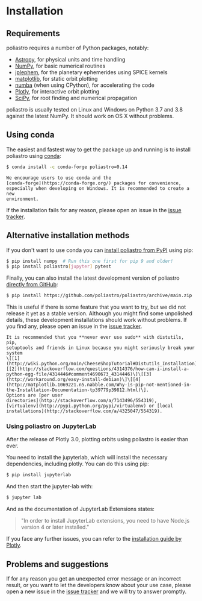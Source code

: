 # Installation

## Requirements

poliastro requires a number of Python packages, notably:

- [Astropy](https://www.astropy.org/), for physical units and time handling
- [NumPy](https://numpy.org/), for basic numerical routines
- [jplephem](https://pypi.org/project/jplephem/), for the planetary ephemerides using SPICE kernels
- [matplotlib](https://matplotlib.org/), for static orbit plotting
- [numba](https://numba.pydata.org/) (when using CPython), for accelerating the code
- [Plotly](https://plotly.com/), for interactive orbit plotting
- [SciPy](https://www.scipy.org/), for root finding and numerical propagation

poliastro is usually tested on Linux and Windows on Python 3.7 and 3.8
against the latest NumPy. It should work on OS X without problems.

## Using conda

The easiest and fastest way to get the package up and running is to
install poliastro using [conda](https://conda.io/docs/):

```bash
$ conda install -c conda-forge poliastro=0.14
```

```{note}
We encourage users to use conda and the
[conda-forge](https://conda-forge.org/) packages for convenience,
especially when developing on Windows. It is recommended to create a new
environment.
```

If the installation fails for any reason, please open an issue in the
[issue tracker](https://github.com/poliastro/poliastro/issues).

## Alternative installation methods

If you don\'t want to use conda you can [install poliastro from
PyPI](https://pypi.python.org/pypi/poliastro/) using pip:

```bash
$ pip install numpy  # Run this one first for pip 9 and older!
$ pip install poliastro[jupyter] pytest
```

Finally, you can also install the latest development version of
poliastro [directly from GitHub](http://github.com/poliastro/poliastro):

```bash
$ pip install https://github.com/poliastro/poliastro/archive/main.zip
```

This is useful if there is some feature that you want to try, but we did
not release it yet as a stable version. Although you might find some
unpolished details, these development installations should work without
problems. If you find any, please open an issue in the [issue
tracker](https://github.com/poliastro/poliastro/issues).

```{warning}
It is recommended that you **never ever use sudo** with distutils, pip,
setuptools and friends in Linux because you might seriously break your
system
\[[1](http://wiki.python.org/moin/CheeseShopTutorial#Distutils_Installation)\]\[[2](http://stackoverflow.com/questions/4314376/how-can-i-install-a-python-egg-file/4314446#comment4690673_4314446)\]\[[3](http://workaround.org/easy-install-debian)\]\[[4](http://matplotlib.1069221.n5.nabble.com/Why-is-pip-not-mentioned-in-the-Installation-Documentation-tp39779p39812.html)\].
Options are [per user
directories](http://stackoverflow.com/a/7143496/554319),
[virtualenv](http://pypi.python.org/pypi/virtualenv) or [local
installations](http://stackoverflow.com/a/4325047/554319).
```

### Using poliastro on JupyterLab

After the release of Plotly 3.0, plotting orbits using poliastro is
easier than ever.

You need to install the jupyterlab, which will install the necessary
dependencies, including plotly. You can do this using pip:

```bash
$ pip install jupyterlab
```

And then start the jupyter-lab with:

```bash
$ jupyter lab
```

And as the documentation of JupyterLab Extensions states:

> \"In order to install JupyterLab extensions, you need to have Node.js
> version 4 or later installed.\"

If you face any further issues, you can refer to the [installation guide
by
Plotly](https://github.com/plotly/plotly.py/blob/master/README.md#jupyterlab-support-python-35).

## Problems and suggestions

If for any reason you get an unexpected error message or an incorrect
result, or you want to let the developers know about your use case,
please open a new issue in the [issue
tracker](https://github.com/poliastro/poliastro/issues) and we will try
to answer promptly.
